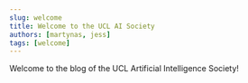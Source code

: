 ```yaml
---
slug: welcome
title: Welcome to the UCL AI Society
authors: [martynas, jess]
tags: [welcome]
---
```


Welcome to the blog of the UCL Artificial Intelligence Society!
